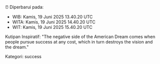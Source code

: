 ⏰ Diperbarui pada:
- WIB: Kamis, 19 Juni 2025 13.40.20 UTC
- WITA: Kamis, 19 Juni 2025 14.40.20 UTC
- WIT: Kamis, 19 Juni 2025 15.40.20 UTC

Kutipan Inspiratif:
"The negative side of the American Dream comes when people pursue success at any cost, which in turn destroys the vision and the dream."


Kategori: success

